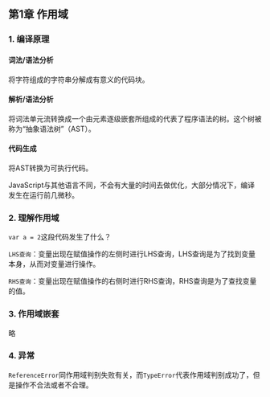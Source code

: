 ## 第1章 作用域

### 1. 编译原理

#### 词法/语法分析
将字符组成的字符串分解成有意义的代码块。

#### 解析/语法分析
将词法单元流转换成一个由元素逐级嵌套所组成的代表了程序语法的树。这个树被称为“抽象语法树”（AST）。

#### 代码生成
将AST转换为可执行代码。

JavaScript与其他语言不同，不会有大量的时间去做优化，大部分情况下，编译发生在运行前几微秒。


### 2. 理解作用域

`var a = 2`这段代码发生了什么？

`LHS查询`：变量出现在赋值操作的左侧时进行LHS查询，LHS查询是为了找到变量本身，从而对变量进行操作。

`RHS查询`：变量出现在赋值操作的右侧时进行RHS查询，RHS查询是为了查找变量的值。

### 3. 作用域嵌套
略

### 4. 异常
`ReferenceError`同作用域判别失败有关，而`TypeError`代表作用域判别成功了，但是操作不合法或者不合理。